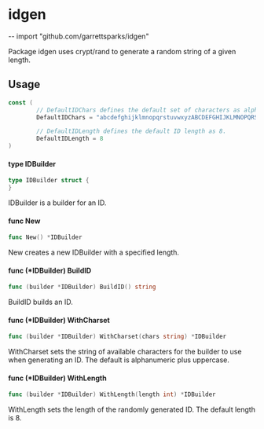 # idgen
--
    import "github.com/garrettsparks/idgen"

Package idgen uses crypt/rand to generate a random string of a given length.

## Usage

```go
const (
        // DefaultIDChars defines the default set of characters as alphanumeric plus uppercase.
        DefaultIDChars = "abcdefghijklmnopqrstuvwxyzABCDEFGHIJKLMNOPQRSTUVWXYZ0123456789"

        // DefaultIDLength defines the default ID length as 8.
        DefaultIDLength = 8
)
```

#### type IDBuilder

```go
type IDBuilder struct {
}
```

IDBuilder is a builder for an ID.

#### func  New

```go
func New() *IDBuilder
```
New creates a new IDBuilder with a specified length.

#### func (*IDBuilder) BuildID

```go
func (builder *IDBuilder) BuildID() string
```
BuildID builds an ID.

#### func (*IDBuilder) WithCharset

```go
func (builder *IDBuilder) WithCharset(chars string) *IDBuilder
```
WithCharset sets the string of available characters for the builder to use when
generating an ID. The default is alphanumeric plus uppercase.

#### func (*IDBuilder) WithLength

```go
func (builder *IDBuilder) WithLength(length int) *IDBuilder
```
WithLength sets the length of the randomly generated ID. The default length is
8.
